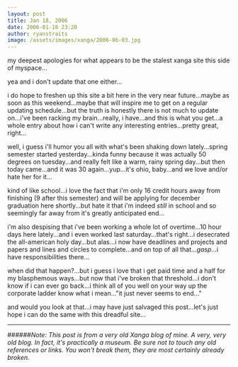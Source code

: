 ```yaml
---
layout: post
title: Jan 18, 2006
date: 2006-01-18 23:20
author: ryanstraits
image: /assets/images/xanga/2006-06-03.jpg
---
```


my deepest apologies for what appears to be the stalest xanga site this side of myspace...

yea and i don't update that one either...

i do hope to freshen up this site a bit here in the very near future...maybe as soon as this weekend...maybe that will inspire me to get on a regular updating schedule...but the truth is honestly there is not much to update on...i've been racking my brain...really, i have...and this is what you get...a whole entry about how i can't write any interesting entries...pretty great, right...

well, i guess i'll humor you all with what's been shaking down lately...spring semester started yesterday...kinda funny because it was actually 50 degrees on tuesday...and really felt like a warm, rainy spring day...but then today came...and it was 30 again...yup...it's ohio, baby...and we love and/or hate her for it...

kind of like school...i love the fact that i'm only 16 credit hours away from finishing (9 after this semester) and will be applying for december graduation here shortly...but hate it that i'm indeed <em>still </em>in school and so seemingly far away from it's greatly anticipated end...

i'm also despising that i've been working a whole lot of overtime...10 hour days here lately...and i even worked last saturday...that's right...i desecrated the all-american holy day...but alas...i now have deadlines and projects and papers and lines and circles to complete...and on top of all that...*gasp*...i have responsibilities there...

when did that happen?...but i guess i love that i get paid time and a half for my blasphemous ways...but now that i've broken that threshold...i don't know if i can ever go back...i think all of you well on your way up the corporate ladder know what i mean..."it just never seems to end..."

and would you look at that...i may have just salvaged this post...let's just hope i can do the same with this dreadful site...

---

######*Note: This post is from a very old Xanga blog of mine. A very, very old blog. In fact, it's practically a museum. Be sure not to touch any old references or links. You won't break them, they are most certainly already broken.*
